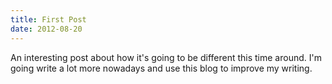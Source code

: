 ```yaml
---
title: First Post
date: 2012-08-20
---
```


An interesting post about how it's going to be different this time around. I'm going write a lot more nowadays and use this blog to improve my writing.

